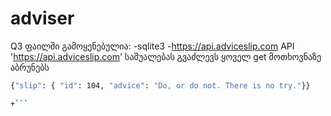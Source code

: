 # adviser
Q3 ფაილში გამოყენებულია:
-sqlite3
-<https://api.adviceslip.com> API
'https://api.adviceslip.com' საშუალებას გვაძლევს ყოველ get მოთხოვნაზე აბრუნებს
```bash
{"slip": { "id": 104, "advice": "Do, or do not. There is no try."}}

+```
